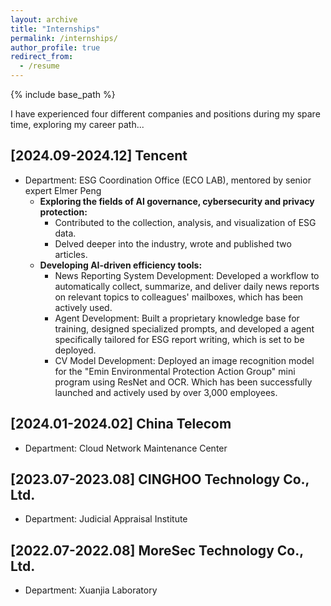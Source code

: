 ```yaml
---
layout: archive
title: "Internships"
permalink: /internships/
author_profile: true
redirect_from:
  - /resume
---
```


{% include base_path %}

I have experienced four different companies and positions during my spare time, exploring my career path...

[2024.09-2024.12] Tencent
---
* Department: ESG Coordination Office (ECO LAB), mentored by senior expert Elmer Peng
  * **Exploring the fields of AI governance, cybersecurity and privacy protection:**
    * Contributed to the collection, analysis, and visualization of ESG data.
    * Delved deeper into the industry, wrote and published two articles.
  * **Developing AI-driven efficiency tools:**
    * News Reporting System Development: Developed a workflow to automatically collect, summarize, and deliver daily news reports on relevant topics to colleagues' mailboxes, which has been actively used.
    * Agent Development: Built a proprietary knowledge base for training, designed specialized prompts, and developed a agent specifically tailored for ESG report writing, which is set to be deployed.
    * CV Model Development: Deployed an image recognition model for the "Emin Environmental Protection Action Group" mini program using ResNet and OCR. Which has been successfully launched and actively used by over 3,000 employees.


[2024.01-2024.02] China Telecom
---
* Department: Cloud Network Maintenance Center


[2023.07-2023.08] CINGHOO Technology Co., Ltd.
---
* Department: Judicial Appraisal Institute


[2022.07-2022.08] MoreSec Technology Co., Ltd.
---
* Department: Xuanjia Laboratory
